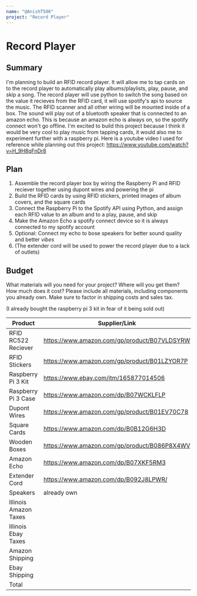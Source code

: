 ```yaml
---
name: "@AnishT500"
project: "Record Player"
---
```


# Record Player
## Summary

I'm planning to build an RFID record player. It will allow me to tap cards on to the record player to automatically play albums/playlists, play, pause, and skip a song. The record player will use python to switch the song based on the value it recieves from the RFID card, it will use spotify's api to source the music. The RFID scanner and all other wiring will be mounted inside of a box. The sound will play out of a bluetooth speaker that is connected to an amazon echo. This is because an amazon echo is always on, so the spotify connect won't go offline. I'm excited to build this project because I think it would be very cool to play music from tapping cards, it would also me to experiment further with a raspberry pi. Here is a youtube video I used for reference while planning out this project: https://www.youtube.com/watch?v=H_9H8qFnDr8

## Plan

1. Assemble the record player box by wiring the Raspberry Pi and RFID reciever together using dupont wires and powering the pi
2. Build the RFID cards by using RFID stickers, printed images of album covers, and the square cards
3. Connect the Raspberry Pi to the Spotify API using Python, and assign each RFID value to an album and to a play, pause, and skip
4. Make the Amazon Echo a spotify connect device so it is always connected to my spotify account
5. Optional: Connect my echo to bose speakers for better sound quality and better *vibes*
6. (The extender cord will be used to power the record player due to a lack of outlets)


## Budget

What materials will you need for your project? Where will you get them? How much does it cost? Please include all materials, including components you already own. Make sure to factor in shipping costs and sales tax.

(I already bought the raspberry pi 3 kit in fear of it being sold out) 

| Product         | Supplier/Link                                | Cost   |
| --------------- | ------------------------------------- | ------ |
| RFID RC522 Reciever   | https://www.amazon.com/gp/product/B07VLDSYRW | $9.99  |
| RFID Stickers | https://www.amazon.com/gp/product/B01LZYOR7P  | $14.98 |
| Raspberry Pi 3 Kit| https://www.ebay.com/itm/165877014506  | $60.00 |
| Raspberry Pi 3 Case | https://www.amazon.com/dp/B07WCKLFLP  | $10.13 |
| Dupont Wires | https://www.amazon.com/gp/product/B01EV70C78 | $6.98 |
| Square Cards | https://www.amazon.com/dp/B0B12G6H3D | $9.99 |
| Wooden Boxes | https://www.amazon.com/gp/product/B086P8X4WV | $17.99 |
| Amazon Echo | https://www.amazon.com/dp/B07XKF5RM3 | $74.99 |
| Extender Cord | https://www.amazon.com/dp/B092J8LPWR/ | $19.99 |
| Speakers | already own | $0.00 |
| Illinois Amazon Taxes |  | $11.96 |
| Illinois Ebay Taxes |  | $5.36 |
| Amazon Shipping |  | $0.00 |
| Ebay Shipping |  | $5.00 |
| Total           |      | $247.36 |
